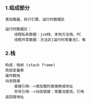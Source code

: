 ### 1.组成部分
    类加载器、执行引擎、运行时数据区

    运行时数据区：
        线程私有数据：jvm栈、本地方法栈、PC
        线程共享数据：方法区[运行时常量池]、堆

### 2.栈
    构成：栈帧 (stack frame)
    局部变量表    
    操作数栈
    动态链接
        直接引用-->类加载时直接换成地址
        符号引用-->动态链接：常量池查找，引用
    返回值地址        


